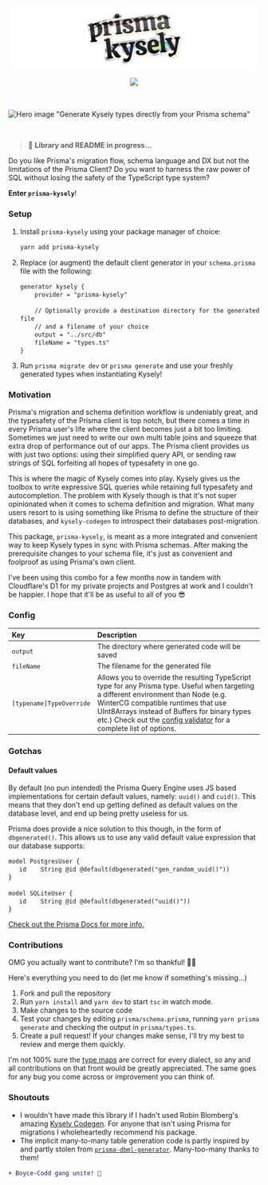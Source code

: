 ![Prisma Kysely](assets/logo-hero.png)

<p align="center">
<a href="https://www.npmjs.com/package/prisma-kysely"><img src="https://badge.fury.io/js/prisma-kysely.svg"></a>
</p>

<br/>

![Hero image "Generate Kysely types directly from your Prisma
schema"](assets/hero.png)

<br/>

> 🚧 **Library and README in progress...**

Do you like Prisma's migration flow, schema language and DX but not the
limitations of the Prisma Client? Do you want to harness the raw power of SQL
without losing the safety of the TypeScript type system?

**Enter `prisma-kysely`**!

### Setup

1. Install `prisma-kysely` using your package manager of choice:

   ```sh
   yarn add prisma-kysely
   ```

2. Replace (or augment) the default client generator in your `schema.prisma`
   file with the following:

   ```prisma
   generator kysely {
       provider = "prisma-kysely"

       // Optionally provide a destination directory for the generated file
       // and a filename of your choice
       output = "../src/db"
       fileName = "types.ts"
   }
   ```

3. Run `prisma migrate dev` or `prisma generate` and use your freshly generated
   types when instantiating Kysely!

### Motivation

Prisma's migration and schema definition workflow is undeniably great, and the
typesafety of the Prisma client is top notch, but there comes a time in every
Prisma user's life where the client becomes just a bit too limiting. Sometimes
we just need to write our own multi table joins and squeeze that extra drop of
performance out of our apps. The Prisma client provides us with just two
options: using their simplified query API, or sending raw strings of SQL
forfeiting all hopes of typesafety in one go.

This is where the magic of Kysely comes into play. Kysely gives us the toolbox
to write expressive SQL queries while retaining full typesafety and
autocompletion. The problem with Kysely though is that it's not super
opinionated when it comes to schema definition and migration. What many users
resort to is using something like Prisma to define the structure of their
databases, and `kysely-codegen` to introspect their databases post-migration.

This package, `prisma-kysely`, is meant as a more integrated and convenient way
to keep Kysely types in sync with Prisma schemas. After making the prerequisite
changes to your schema file, it's just as convenient and foolproof as using
Prisma's own client.

I've been using this combo for a few months now in tandem with Cloudflare's D1
for my private projects and Postgres at work and I couldn't be happier. I hope
that it'll be as useful to all of you 😎

### Config

| Key                      | Description                                                                                                                                                                                                                                                                                                                                                                         |
| :----------------------- | :---------------------------------------------------------------------------------------------------------------------------------------------------------------------------------------------------------------------------------------------------------------------------------------------------------------------------------------------------------------------------------- |
| `output`                 | The directory where generated code will be saved                                                                                                                                                                                                                                                                                                                                    |
| `fileName`               | The filename for the generated file                                                                                                                                                                                                                                                                                                                                                 |
| `[typename]TypeOverride` | Allows you to override the resulting TypeScript type for any Prisma type. Useful when targeting a different environment than Node (e.g. WinterCG compatible runtimes that use UInt8Arrays instead of Buffers for binary types etc.) Check out the [config validator](https://github.com/valtyr/prisma-kysely/blob/main/src/utils/validateConfig.ts) for a complete list of options. |

### Gotchas

#### Default values

By default (no pun intended) the Prisma Query Engine uses JS based
implementations for certain default values, namely: `uuid()` and `cuid()`. This
means that they don't end up getting defined as default values on the database
level, and end up being pretty useless for us.

Prisma does provide a nice solution to this though, in the form of
`dbgenerated()`. This allows us to use any valid default value expression that
our database supports:

```prisma
model PostgresUser {
   id    String @id @default(dbgenerated("gen_random_uuid()"))
}

model SQLiteUser {
   id    String @id @default(dbgenerated("uuid()"))
}
```

[Check out the Prisma Docs for more
info.](https://www.prisma.io/docs/reference/api-reference/prisma-schema-reference#attribute-functions)

### Contributions

OMG you actually want to contribute? I'm so thankful! 🙇‍♂️

Here's everything you need to do (let me know if something's missing...)

1. Fork and pull the repository
2. Run `yarn install` and `yarn dev` to start `tsc` in watch mode.
3. Make changes to the source code
4. Test your changes by editing `prisma/schema.prisma`, running `yarn prisma
generate` and checking the output in `prisma/types.ts`.
5. Create a pull request! If your changes make sense, I'll try my best to review
   and merge them quickly.

I'm not 100% sure the [type
maps](https://github.com/valtyr/prisma-kysely/blob/main/src/helpers/generateFieldType.ts)
are correct for every dialect, so any and all contributions on that front would
be greatly appreciated. The same goes for any bug you come across or improvement
you can think of.

### Shoutouts

- I wouldn't have made this library if I hadn't used Robin Blomberg's amazing
  [Kysely Codegen](https://github.com/RobinBlomberg/kysely-codegen). For anyone
  that isn't using Prisma for migrations I wholeheartedly recommend his package.
- The implicit many-to-many table generation code is partly inspired by and
  partly stolen from
  [`prisma-dbml-generator`](https://github.com/notiz-dev/prisma-dbml-generator/blob/752f89cf40257a9698913294b38843ac742f8345/src/generator/many-to-many-tables.ts).
  Many-too-many thanks to them!

```diff
+ Boyce-Codd gang unite! 💽
```

